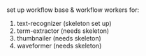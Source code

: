 ###
set up workflow base & workflow workers for:
1. text-recognizer (skeleton set up)
3. term-extractor (needs skeleton)
4. thumbnailer (needs skeleton)
5. waveformer (needs skeleton)
  
